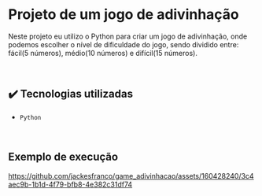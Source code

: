# Projeto de um jogo de adivinhação
Neste projeto eu utilizo o Python para criar um jogo de adivinhação, onde podemos escolher o nível de dificuldade do jogo, sendo dividido entre: fácil(5 números), médio(10 números) e difícil(15 números).

<br/>

## ✔️ Tecnologias utilizadas

- ``Python``

<br/>

## Exemplo de execução

https://github.com/jackesfranco/game_adivinhacao/assets/160428240/3c4aec9b-1b1d-4f79-bfb8-4e382c31df74
